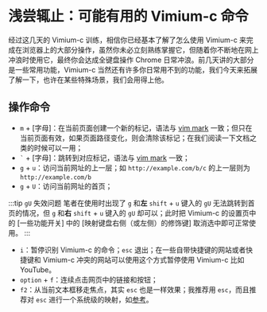 # 浅尝辄止：可能有用的 Vimium-c 命令

经过这几天的 Vimium-c 训练，相信你已经基本了解了怎么使用 Vimium-c 来完成在浏览器上的大部分操作，虽然你未必立刻熟练掌握它，但随着你不断地在网上冲浪时使用它，最终你会达成全键盘操作 Chrome 日常冲浪。前几天讲的大部分是一些常用功能，Vimium-c 当然还有许多你日常用不到的功能，我们今天来拓展了解一下，也许在某些特殊场景，我们会用得上他。

## 操作命令

- `m` + [字母]：在当前页面创建一个新的标记，语法与 [vim mark](../vim/day-11.md#标记定位) 一致；但只在当前页面有效，如果页面路径变化，则会清除该标记；在我们阅读一下文档之类的时候可以一用；
- `` ` `` + [字母]：跳转到对应标记，语法与 [vim mark](../vim/day-11.md#标记定位) 一致；
- `g` + `u`：访问当前网址的上一层；如 `http://example.com/b/c` 的上一层则为 `http://example.com/b`
- `g` + `U`：访问当前网址的首页；
 
:::tip `gU` 失效问题
笔者在使用时出现了 `g` 和**左** `shift` + `u` 键入的 `gU` 无法跳转到首页的情况，但 `g` 和**右** `shift` + `u` 键入的 `gU` 却可以；此时把 Vimium-c 的设置页中的 [一些功能开关] 中的 [映射键盘右侧（或左侧）的修饰键] 取消选中即可正常使用。
:::

- `i`：暂停识别 Vimium-c 的命令；`esc` 退出；在一些自带快捷键的网站或者快捷键和 Vimium-c 冲突的网站可以使用这个方式暂停使用 Vimium-c 比如 YouTube。
- `option` + `f`：连续点击网页中的链接和按钮；
- `f2`：从当前文本框移走焦点，其实 `esc` 也是一样效果；我推荐用 `esc`，而且推荐对 `esc` 进行一个系统级的映射，如[参考]()。
 